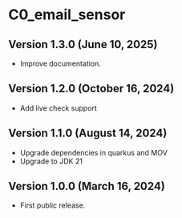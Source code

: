# C0_email_sensor


## Version 1.3.0 (June 10, 2025)

- Improve documentation.


## Version 1.2.0 (October 16, 2024)

 - Add live check support


## Version 1.1.0 (August 14, 2024)

 - Upgrade dependencies in quarkus and MOV
 - Upgrade to JDK 21


## Version 1.0.0 (March 16, 2024)

 - First public release.